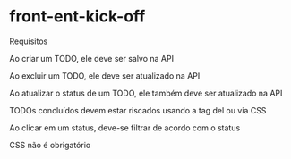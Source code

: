 # front-ent-kick-off

Requisitos

Ao criar um TODO, ele deve ser salvo na API

Ao excluir um TODO, ele deve ser atualizado na API

Ao atualizar o status de um TODO, ele também deve ser atualizado na API

TODOs concluídos devem estar riscados usando a tag del ou via CSS

Ao clicar em um status, deve-se filtrar de acordo com o status

CSS não é obrigatório
